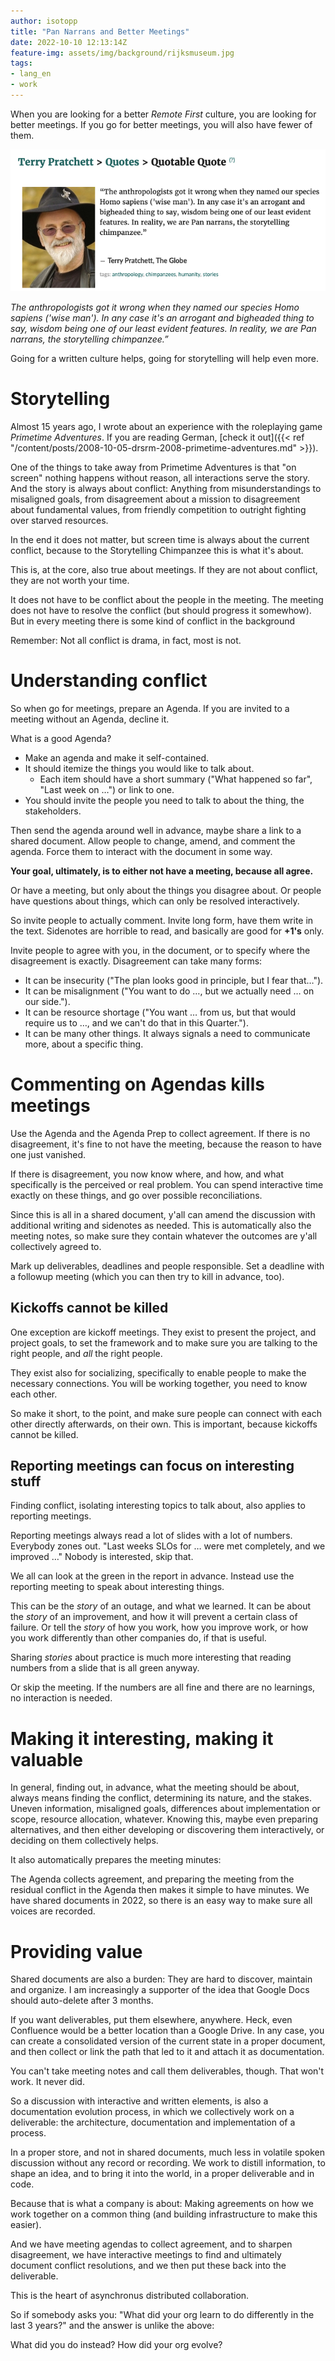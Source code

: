 ```yaml
---
author: isotopp
title: "Pan Narrans and Better Meetings"
date: 2022-10-10 12:13:14Z
feature-img: assets/img/background/rijksmuseum.jpg
tags:
- lang_en
- work
---
```


When you are looking for a better *Remote First* culture, you are looking for better meetings.
If you go for better meetings, you will also have fewer of them.

[![](/uploads/2022/10/pan-narrans-01.png)](https://www.goodreads.com/quotes/362504-the-anthropologists-got-it-wrong-when-they-named-our-species)

*The anthropologists got it wrong when they named our species Homo sapiens ('wise man'). In any case it's an arrogant and bigheaded thing to say, wisdom being one of our least evident features. In reality, we are Pan narrans, the storytelling chimpanzee.”*

Going for a written culture helps, going for storytelling will help even more.

# Storytelling

Almost 15 years ago, I wrote about an experience with the roleplaying game *Primetime Adventures*.
If you are reading German, [check it out]({{< ref "/content/posts/2008-10-05-drsrm-2008-primetime-adventures.md" >}}).

One of the things to take away from Primetime Adventures is that "on screen" nothing happens without reason, all interactions serve the story.
And the story is always about conflict:
Anything from misunderstandings to misaligned goals, from disagreement about a mission to disagreement about fundamental values, from friendly competition to outright fighting over starved resources.

In the end it does not matter, but screen time is always about the current conflict, because to the Storytelling Chimpanzee this is what it's about.

This is, at the core, also true about meetings.
If they are not about conflict, they are not worth your time.

It does not have to be conflict about the people in the meeting.
The meeting does not have to resolve the conflict (but should progress it somewhow).
But in every meeting there is some kind of conflict in the background

Remember: Not all conflict is drama, in fact, most is not.

# Understanding conflict

So when go for meetings, prepare an Agenda.
If you are invited to a meeting without an Agenda, decline it.

What is a good Agenda?

- Make an agenda and make it self-contained.
- It should itemize the things you would like to talk about.
  - Each item should have a short summary ("What happened so far", "Last week on …") or link to one.
- You should invite the people you need to talk to about the thing, the stakeholders.

Then send the agenda around well in advance, maybe share a link to a shared document.
Allow people to change, amend, and comment the agenda.
Force them to interact with the document in some way.

**Your goal, ultimately, is to either not have a meeting, because all agree.**

Or have a meeting, but only about the things you disagree about.
Or people have questions about things, which can only be resolved interactively.

So invite people to actually comment.
Invite long form, have them write in the text.
Sidenotes are horrible to read, and basically are good for **+1's** only.

Invite people to agree with you, in the document, or to specify where the disagreement is exactly.
Disagreement can take many forms:
- It can be insecurity ("The plan looks good in principle, but I fear that…").
- It can be misalignment ("You want to do …, but we actually need … on our side.").
- It can be resource shortage ("You want … from us, but that would require us to …, and we can't do that in this Quarter.").
- It can be many other things. It always signals a need to communicate more, about a specific thing. 

# Commenting on Agendas kills meetings

Use the Agenda and the Agenda Prep to collect agreement.
If there is no disagreement, it's fine to not have the meeting, because the reason to have one just vanished.

If there is disagreement, you now know where, and how, and what specifically is the perceived or real problem.
You can spend interactive time exactly on these things, and go over possible reconciliations.

Since this is all in a shared document, y'all can amend the discussion with additional writing and sidenotes as needed.
This is automatically also the meeting notes, so make sure they contain whatever the outcomes are y'all collectively agreed to.

Mark up deliverables, deadlines and people responsible.
Set a deadline with a followup meeting (which you can then try to kill in advance, too).

## Kickoffs cannot be killed

One exception are kickoff meetings.
They exist to present the project, and project goals, to set the framework and to make sure you are talking to the right people, and *all* the right people.

They exist also for socializing, specifically to enable people to make the necessary connections.
You will be working together, you need to know each other.

So make it short, to the point, and make sure people can connect with each other directly afterwards, on their own.
This is important, because kickoffs cannot be killed.

## Reporting meetings can focus on interesting stuff

Finding conflict, isolating interesting topics to talk about, also applies to reporting meetings.

Reporting meetings always read a lot of slides with a lot of numbers.
Everybody zones out.
"Last weeks SLOs for … were met completely, and we improved …"
Nobody is interested, skip that.

We all can look at the green in the report in advance.
Instead use the reporting meeting to speak about interesting things.

This can be the *story* of an outage, and what we learned.
It can be about the *story* of an improvement, and how it will prevent a certain class of failure.
Or tell the *story* of how you work, how you improve work, or how you work differently than other companies do, if that is useful.

Sharing *stories* about practice is much more interesting that reading numbers from a slide that is all green anyway.

Or skip the meeting.
If the numbers are all fine and there are no learnings, no interaction is needed.
# Making it interesting, making it valuable

In general, finding out, in advance, what the meeting should be about, always means finding the conflict, determining its nature, and the stakes.
Uneven information, misaligned goals, differences about implementation or scope, resource allocation, whatever.
Knowing this, maybe even preparing alternatives, and then either developing or discovering them interactively, or deciding on them collectively helps.

It also automatically prepares the meeting minutes:

The Agenda collects agreement, and preparing the meeting from the residual conflict in the Agenda then makes it simple to have minutes.
We have shared documents in 2022, so there is an easy way to make sure all voices are recorded.

# Providing value

Shared documents are also a burden:
They are hard to discover, maintain and organize.
I am increasingly a supporter of the idea that Google Docs should auto-delete after 3 months.

If you want deliverables, put them elsewhere, anywhere.
Heck, even Confluence would be a better location than a Google Drive.
In any case, you can create a consolidated version of the current state in a proper document, and then collect or link the path that led to it and attach it as documentation.

You can't take meeting notes and call them deliverables, though.
That won't work.
It never did.

So a discussion with interactive and written elements, is also a documentation evolution process, in which we collectively work on a deliverable: the architecture, documentation and implementation of a process.

In a proper store, and not in shared documents, much less in volatile spoken discussion without any record or recording.
We work to distill information, to shape an idea, and to bring it into the world, in a proper deliverable and in code.

Because that is what a company is about:
Making agreements on how we work together on a common thing (and building infrastructure to make this easier).

And we have meeting agendas to collect agreement, and to sharpen disagreement, we have interactive meetings to find and ultimately document conflict resolutions, and we then put these back into the deliverable.

This is the heart of asynchronus distributed collaboration.

So if somebody asks you:
"What did your org learn to do differently in the last 3 years?"
and the answer is unlike the above:

What did you do instead? How did your org evolve?
